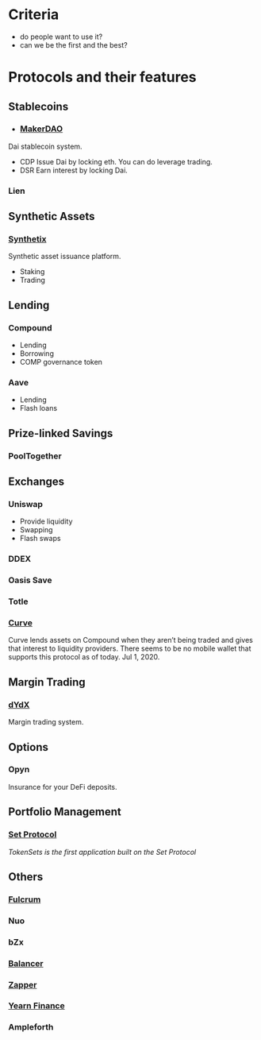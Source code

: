 # Criteria

- do people want to use it?
- can we be the first and the best?

# Protocols and their features

## Stablecoins

- ### [MakerDAO](https://makerdao.com/)

Dai stablecoin system.

- CDP
  Issue Dai by locking eth. You can do leverage trading.
- DSR
  Earn interest by locking Dai.

### Lien

## Synthetic Assets

### [Synthetix](https://www.synthetix.io/)

Synthetic asset issuance platform.

- Staking
- Trading

## Lending

### Compound

- Lending
- Borrowing
- COMP governance token

### Aave

- Lending
- Flash loans

## Prize-linked Savings

### PoolTogether

## Exchanges

### Uniswap

- Provide liquidity
- Swapping
- Flash swaps

### DDEX

### Oasis Save

### Totle

### [Curve](https://www.curve.fi/)

Curve lends assets on Compound when they aren’t being traded and gives that interest to liquidity providers.
There seems to be no mobile wallet that supports this protocol as of today. Jul 1, 2020.

## Margin Trading

### [dYdX](https://dydx.exchange/)

Margin trading system.

## Options

### Opyn

Insurance for your DeFi deposits.

## Portfolio Management

### [Set Protocol](https://www.tokensets.com/)

_TokenSets is the first application built on the Set Protocol_

## Others

### [Fulcrum](https://fulcrum.trade/)

### Nuo

### bZx

### [Balancer](https://balancer.finance/)

### [Zapper](https://zapper.fi/)

### [Yearn Finance](https://yearn.finance/)

### Ampleforth
